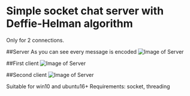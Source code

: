 # Simple socket chat server with Deffie-Helman algorithm

Only for 2 connections.

##Server
As you can see every message is encoded
![Image of Server](https://github.com/titovilya/python_server_practice/blob/main/secured_chat/src/server.jpg)

##First client
![Image of Server](https://github.com/titovilya/python_server_practice/blob/main/secured_chat/src/client1.jpg)

##Second client
![Image of Server](https://github.com/titovilya/python_server_practice/blob/main/secured_chat/src/client2.jpg)

Suitable for win10 and ubuntu16+ Requirements: socket, threading
